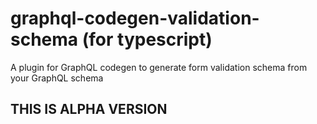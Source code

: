 # graphql-codegen-validation-schema (for typescript)

A plugin for GraphQL codegen to generate form validation schema from your GraphQL schema

## THIS IS ALPHA VERSION
